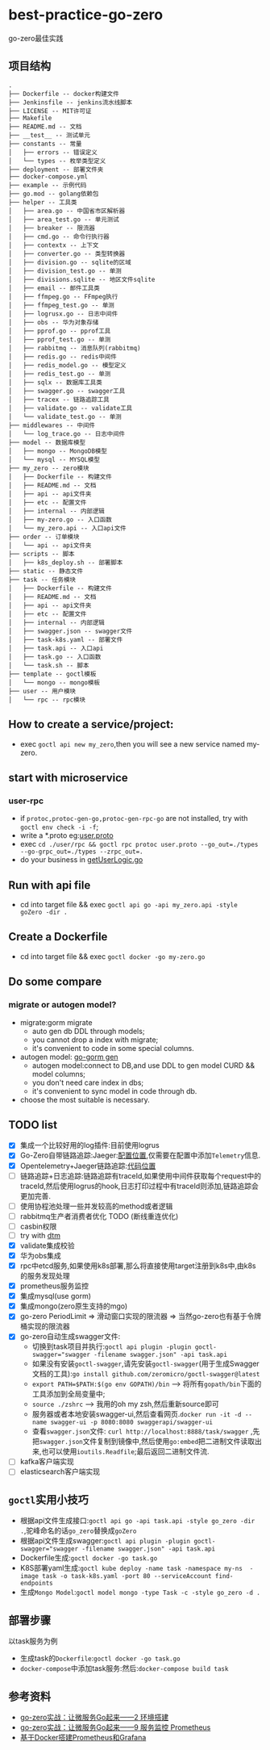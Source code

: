 # best-practice-go-zero

go-zero最佳实践

## 项目结构
```shell
.
├── Dockerfile -- docker构建文件
├── Jenkinsfile -- jenkins流水线脚本
├── LICENSE -- MIT许可证
├── Makefile 
├── README.md -- 文档
├── __test__ -- 测试单元
├── constants -- 常量
│   ├── errors -- 错误定义
│   └── types -- 枚举类型定义
├── deployment -- 部署文件夹
├── docker-compose.yml
├── example -- 示例代码
├── go.mod -- golang依赖包
├── helper -- 工具类
│   ├── area.go -- 中国省市区解析器
│   ├── area_test.go -- 单元测试
│   ├── breaker -- 限流器
│   ├── cmd.go -- 命令行执行器
│   ├── contextx -- 上下文
│   ├── converter.go -- 类型转换器
│   ├── division.go -- sqlite的区域
│   ├── division_test.go -- 单测
│   ├── divisions.sqlite -- 地区文件sqlite
│   ├── email -- 邮件工具类
│   ├── ffmpeg.go -- FFmpeg执行
│   ├── ffmpeg_test.go -- 单测
│   ├── logrusx.go -- 日志中间件
│   ├── obs -- 华为对象存储
│   ├── pprof.go -- pprof工具
│   ├── pprof_test.go -- 单测
│   ├── rabbitmq -- 消息队列(rabbitmq)
│   ├── redis.go -- redis中间件
│   ├── redis_model.go -- 模型定义
│   ├── redis_test.go -- 单测
│   ├── sqlx -- 数据库工具类
│   ├── swagger.go -- swagger工具
│   ├── tracex -- 链路追踪工具
│   ├── validate.go -- validate工具
│   └── validate_test.go -- 单测
├── middlewares -- 中间件
│   └── log_trace.go -- 日志中间件
├── model -- 数据库模型
│   ├── mongo -- MongoDB模型
│   └── mysql -- MYSQL模型
├── my_zero -- zero模块
│   ├── Dockerfile -- 构建文件
│   ├── README.md -- 文档
│   ├── api -- api文件夹
│   ├── etc -- 配置文件
│   ├── internal -- 内部逻辑
│   ├── my-zero.go -- 入口函数
│   └── my_zero.api -- 入口api文件
├── order -- 订单模块
│   └── api -- api文件夹
├── scripts -- 脚本
│   ├── k8s_deploy.sh -- 部署脚本
├── static -- 静态文件
├── task -- 任务模块
│   ├── Dockerfile -- 构建文件
│   ├── README.md -- 文档
│   ├── api -- api文件夹
│   ├── etc -- 配置文件
│   ├── internal -- 内部逻辑
│   ├── swagger.json -- swagger文件
│   ├── task-k8s.yaml -- 部署文件
│   ├── task.api -- 入口api
│   ├── task.go -- 入口函数
│   └── task.sh -- 脚本
├── template -- goctl模板
│   └── mongo -- mongo模板
├── user -- 用户模块
│   └── rpc -- rpc模块

```
## How to create a service/project:

- exec `goctl api new my_zero`,then you will see a new service named my-zero.

## start with microservice

### user-rpc

- if `protoc,protoc-gen-go,protoc-gen-rpc-go` are not installed, try with `goctl env check -i -f`;
- write a *.proto eg:[user.proto](./user/rpc/user.proto)
- exec `cd ./user/rpc && goctl rpc protoc user.proto --go_out=./types --go-grpc_out=./types --zrpc_out=.`
- do your business in [getUserLogic.go](./user/rpc/internal/logic/getUserLogic.go)

## Run with api file

- cd into target file && exec `goctl api go -api my_zero.api -style goZero -dir .`

## Create a Dockerfile

- cd into target file && exec `goctl docker -go my-zero.go`

## Do some compare

### migrate or autogen model?

- migrate:gorm migrate
    - auto gen db DDL through models;
    - you cannot drop a index with migrate;
    - it's convenient to code in some special columns.
- autogen model: [go-gorm gen](https://github.com/go-gorm/gen/blob/master/README.ZH_CN.md#create-record)
    - autogen model:connect to DB,and use DDL to gen model CURD && model columns;
    - you don't need care index in dbs;
    - it's convenient to sync model in code through db.
- choose the most suitable is necessary.

## TODO list

+ [x] 集成一个比较好用的log插件:目前使用logrus
+ [x] Go-Zero自带链路追踪:Jaeger:[配置位置](./task/etc/task.yaml),仅需要在配置中添加`Telemetry`信息.
+ [x] Opentelemetry+Jaeger链路追踪:[代码位置](./example/otel)
+ [ ] 链路追踪+日志追踪:链路追踪有traceId,如果使用中间件获取每个request中的traceId,然后使用logrus的hook,日志打印过程中有traceId则添加,链路追踪会更加完善.
+ [ ] 使用协程池处理一些并发较高的method或者逻辑
+ [ ] rabbitmq生产者消费者优化 TODO (断线重连优化)
+ [ ] casbin权限
+ [ ] try with [dtm](https://github.com/dtm-labs/dtm)
+ [x] validate集成校验
+ [x] 华为obs集成
+ [x] rpc中etcd服务,如果使用k8s部署,那么将直接使用target注册到k8s中,由k8s的服务发现处理
+ [x] prometheus服务监控
+ [x] 集成mysql(use gorm)
+ [x] 集成mongo(zero原生支持的mgo)
+ [x] go-zero PeriodLimit => 滑动窗口实现的限流器 => 当然go-zero也有基于令牌桶实现的限流器
+ [x] go-zero自动生成swagger文件:
  - 切换到task项目并执行:`goctl api plugin -plugin goctl-swagger="swagger -filename swagger.json" -api task.api`
  - 如果没有安装`goctl-swagger`,请先安装`goctl-swagger`(用于生成Swagger文档的工具):`go install github.com/zeromicro/goctl-swagger@latest`
  - `export PATH=$PATH:$(go env GOPATH)/bin` --> 将所有`gopath/bin`下面的工具添加到全局变量中;
  - `source ./zshrc` --> 我用的oh my zsh,然后重新source即可
  - 服务器或者本地安装swagger-ui,然后查看网页.`docker run -it -d --name swagger-ui -p 8080:8080 swaggerapi/swagger-ui`
  - 查看`swagger.json`文件: `curl http://localhost:8888/task/swagger` ,先把`swagger.json`文件复制到镜像中,然后使用`go:embed`把二进制文件读取出来,也可以使用`ioutils.Readfile`;最后返回二进制文件流.
+ [ ] kafka客户端实现
+ [ ] elasticsearch客户端实现

## `goctl`实用小技巧
- 根据api文件生成接口:`goctl api go -api task.api -style go_zero -dir .`,驼峰命名的话`go_zero`替换成`goZero`
- 根据api文件生成swagger:`goctl api plugin -plugin goctl-swagger="swagger -filename swagger.json" -api task.api`
- Dockerfile生成:`goctl docker -go task.go`
- K8S部署yaml生成:`goctl kube deploy -name task -namespace my-ns  -image task -o task-k8s.yaml -port 80 --serviceAccount find-endpoints`
- 生成`Mongo Model`:`goctl model mongo -type Task -c -style go_zero -d .`

## 部署步骤
以task服务为例
- 生成task的`Dockerfile`:`goctl docker -go task.go`
- `docker-compose`中添加task服务:然后:`docker-compose build task`

## 参考资料

- [go-zero实战：让微服务Go起来——2 环境搭建](https://juejin.cn/post/7036010137408143373#heading-4)
- [go-zero实战：让微服务Go起来——9 服务监控 Prometheus](https://juejin.cn/post/7044509187027501063)
- [基于Docker搭建Prometheus和Grafana](https://www.cnblogs.com/xiao987334176/p/9930517.html#autoid-3-0-0)